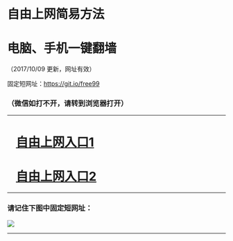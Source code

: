 ﻿# 自由上网简易方法

# 电脑、手机一键翻墙

（2017/10/09 更新，网址有效）

固定短网址：https://git.io/free99

### （微信如打不开，请转到浏览器打开）


***





# &nbsp;&nbsp; <a href="http://ft832631892.fwq-tz-1001.info/fwqtz01.html?t=10090015133 " target="_blank">自由上网入口1</a>
# &nbsp;&nbsp; <a href="http://ft1321319763.fwq-tz-1002.info/fwqtz02.html?t=10090012536 " target="_blank">自由上网入口2</a>
***

### 请记住下图中固定短网址：

<img src="https://s3-us-west-2.amazonaws.com/fwq-1001/yjfq-20170905okok.png" /> 


***

